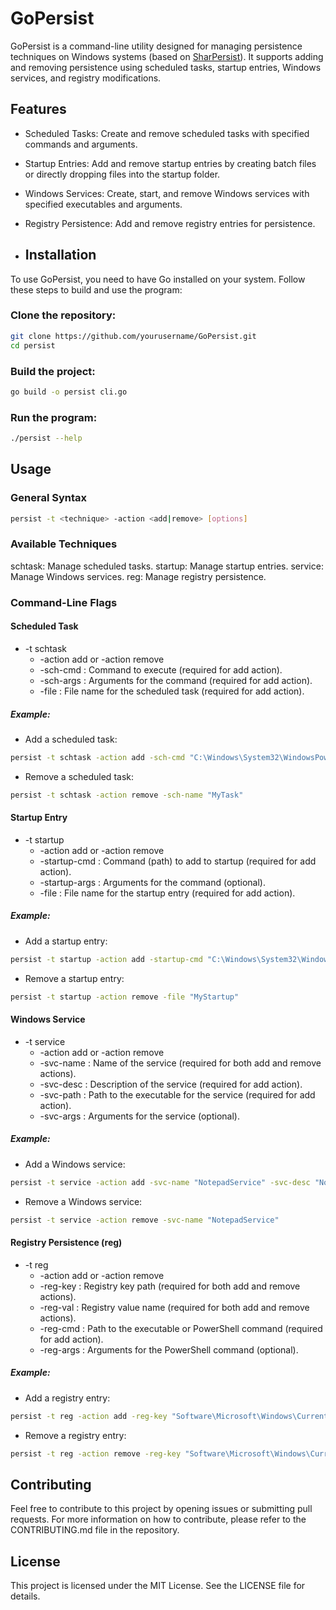 # GoPersist
GoPersist is a command-line utility designed for managing persistence techniques on Windows systems (based on [SharPersist](https://github.com/mandiant/SharPersist)). It supports adding and removing persistence using scheduled tasks, startup entries, Windows services, and registry modifications.

## Features
- Scheduled Tasks: Create and remove scheduled tasks with specified commands and arguments.
- Startup Entries: Add and remove startup entries by creating batch files or directly dropping files into the startup folder.
- Windows Services: Create, start, and remove Windows services with specified executables and arguments.
- Registry Persistence: Add and remove registry entries for persistence.

- ## Installation
To use GoPersist, you need to have Go installed on your system. Follow these steps to build and use the program:

### Clone the repository:
```sh
git clone https://github.com/yourusername/GoPersist.git
cd persist
```

### Build the project:
```sh
go build -o persist cli.go
```

### Run the program:
```sh
./persist --help
```

## Usage
### General Syntax
```sh
persist -t <technique> -action <add|remove> [options]
```

### Available Techniques
schtask: Manage scheduled tasks.
startup: Manage startup entries.
service: Manage Windows services.
reg: Manage registry persistence.

### Command-Line Flags
#### Scheduled Task
- -t schtask
    - -action add or -action remove
    - -sch-cmd : Command to execute (required for add action).
    - -sch-args : Arguments for the command (required for add action).
    - -file : File name for the scheduled task (required for add action).

##### Example:

- Add a scheduled task:

```sh
persist -t schtask -action add -sch-cmd "C:\Windows\System32\WindowsPowerShell\v1.0\powershell.exe" -sch-args "Start-Up notepad.exe" -sch-name "MyTask" -trigger "daily"
```
- Remove a scheduled task:

```sh
persist -t schtask -action remove -sch-name "MyTask"
```

#### Startup Entry
- -t startup
    - -action add or -action remove
    - -startup-cmd : Command (path) to add to startup (required for add action).
    - -startup-args : Arguments for the command (optional).
    - -file : File name for the startup entry (required for add action).

##### Example:

- Add a startup entry:
```sh
persist -t startup -action add -startup-cmd "C:\Windows\System32\WindowsPowerShell\v1.0\powershell.exe" -startup-args "Start-Up notepad.exe" -file "MyStartup"
```

- Remove a startup entry:

```sh
persist -t startup -action remove -file "MyStartup"
```

#### Windows Service

- -t service
    - -action add or -action remove
    - -svc-name : Name of the service (required for both add and remove actions).
    - -svc-desc : Description of the service (required for add action).
    - -svc-path : Path to the executable for the service (required for add action).
    - -svc-args : Arguments for the service (optional).

##### Example:

- Add a Windows service:

```sh
persist -t service -action add -svc-name "NotepadService" -svc-desc "Notepad Service" -svc-path "C:\Windows\System32\WindowsPowerShell\v1.0\powershell.exe" -svc-args "Start-Up notepad.exe"
```

- Remove a Windows service:
```sh
persist -t service -action remove -svc-name "NotepadService"
```

#### Registry Persistence (reg)
- -t reg
    - -action add or -action remove
    - -reg-key : Registry key path (required for both add and remove actions).
    - -reg-val : Registry value name (required for both add and remove actions).
    - -reg-cmd : Path to the executable or PowerShell command (required for add action).
    - -reg-args : Arguments for the PowerShell command (optional).

##### Example:

- Add a registry entry:

```sh
persist -t reg -action add -reg-key "Software\Microsoft\Windows\CurrentVersion\Run" -reg-val "MyValue" -reg-cmd "C:\Windows\System32\WindowsPowerShell\v1.0\powershell.exe" -reg-args "Start-Up notepad.exe"
```

- Remove a registry entry:

```sh
persist -t reg -action remove -reg-key "Software\Microsoft\Windows\CurrentVersion\Run" -reg-val "MyValue"
```

## Contributing
Feel free to contribute to this project by opening issues or submitting pull requests. For more information on how to contribute, please refer to the CONTRIBUTING.md file in the repository.

## License
This project is licensed under the MIT License. See the LICENSE file for details.
